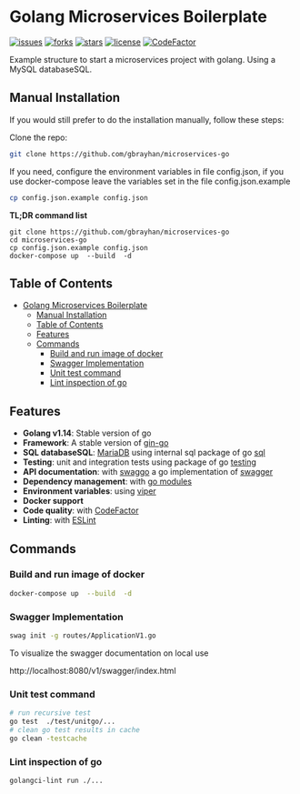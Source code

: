 # Golang Microservices Boilerplate

[![issues](https://img.shields.io/github/issues/kevinnguyenai/demo-fs-esl-go)](https://github.com/kevinnguyenai/demo-fs-esl-go/tree/master/.github/ISSUE_TEMPLATE)
[![forks](https://img.shields.io/github/forks/kevinnguyenai/demo-fs-esl-go)](https://github.com/kevinnguyenai/demo-fs-esl-go/network/members)
[![stars](https://img.shields.io/github/stars/kevinnguyenai/demo-fs-esl-go)](https://github.com/kevinnguyenai/demo-fs-esl-go/stargazers)
[![license](https://img.shields.io/github/license/kevinnguyenai/demo-fs-esl-go)](https://github.com/kevinnguyenai/demo-fs-esl-go/tree/master/LICENSE)
[![CodeFactor](https://www.codefactor.io/repository/github/kevinnguyenai/demo-fs-esl-go/badge)](https://www.codefactor.io/repository/github/kevinnguyenai/demo-fs-esl-go)

Example structure to start a microservices project with golang. Using a MySQL databaseSQL.

## Manual Installation

If you would still prefer to do the installation manually, follow these steps:

Clone the repo:

```bash
git clone https://github.com/gbrayhan/microservices-go
```

If you need, configure the environment variables in file config.json, if you use docker-compose leave the variables set
in the file config.json.example

```bash 
cp config.json.example config.json
```

**TL;DR command list**

    git clone https://github.com/gbrayhan/microservices-go
    cd microservices-go
    cp config.json.example config.json
    docker-compose up  --build  -d


## Table of Contents

- [Golang Microservices Boilerplate](#golang-microservices-boilerplate)
  - [Manual Installation](#manual-installation)
  - [Table of Contents](#table-of-contents)
  - [Features](#features)
  - [Commands](#commands)
    - [Build and run image of docker](#build-and-run-image-of-docker)
    - [Swagger Implementation](#swagger-implementation)
    - [Unit test command](#unit-test-command)
    - [Lint inspection of go](#lint-inspection-of-go)

## Features

- **Golang v1.14**: Stable version of go
- **Framework**: A stable version of [gin-go](https://github.com/gin-gonic/gin)
- **SQL databaseSQL**: [MariaDB](https://mariadb.org/) using internal sql package of
  go [sql](https://golang.org/pkg/databaseSQL/sql/)
- **Testing**: unit and integration tests using package of go [testing](https://golang.org/pkg/testing/)
- **API documentation**: with [swaggo](https://github.com/swaggo/swag) a go implementation
  of [swagger](https://swagger.io/)
- **Dependency management**: with [go modules](https://golang.org/ref/mod)
- **Environment variables**: using [viper](https://github.com/spf13/viper)
- **Docker support**
- **Code quality**: with [CodeFactor](https://www.codefactor.io/)
- **Linting**: with [ESLint](https://eslint.org)

## Commands

### Build and run image of docker

```bash
docker-compose up  --build  -d
```

### Swagger Implementation

```bash
swag init -g routes/ApplicationV1.go
```
To visualize the swagger documentation on local use 

http://localhost:8080/v1/swagger/index.html


### Unit test command

```bash
# run recursive test
go test  ./test/unitgo/...
# clean go test results in cache
go clean -testcache
```

### Lint inspection of go

```bash
golangci-lint run ./...
```



